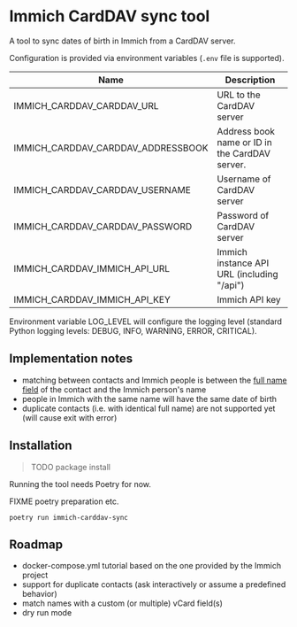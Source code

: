 Immich CardDAV sync tool
========================

A tool to sync dates of birth in Immich from a CardDAV server.

Configuration is provided via environment variables (`.env` file is supported).

| Name                               | Description                                    |
|------------------------------------|------------------------------------------------|
| IMMICH_CARDDAV_CARDDAV_URL         | URL to the CardDAV server                      |
| IMMICH_CARDDAV_CARDDAV_ADDRESSBOOK | Address book name or ID in the CardDAV server. |
| IMMICH_CARDDAV_CARDDAV_USERNAME    | Username of CardDAV server                     |
| IMMICH_CARDDAV_CARDDAV_PASSWORD    | Password of CardDAV server                     |
| IMMICH_CARDDAV_IMMICH_API_URL      | Immich instance API URL (including "/api")     |
| IMMICH_CARDDAV_IMMICH_API_KEY      | Immich API key                                 |

Environment variable LOG_LEVEL will configure the logging level (standard Python logging levels: DEBUG, INFO, WARNING,
ERROR, CRITICAL).

## Implementation notes

* matching between contacts and Immich people is between
  the [full name field](https://datatracker.ietf.org/doc/html/rfc6350#section-6.2.1) of the contact and the Immich
  person's name
* people in Immich with the same name will have the same date of birth
* duplicate contacts (i.e. with identical full name) are not supported yet (will cause exit with error)

## Installation

> TODO package install

Running the tool needs Poetry for now.

FIXME poetry preparation etc.

```shell
poetry run immich-carddav-sync
```

## Roadmap

* docker-compose.yml tutorial based on the one provided by the Immich project
* support for duplicate contacts (ask interactively or assume a predefined behavior)
* match names with a custom (or multiple) vCard field(s)
* dry run mode
